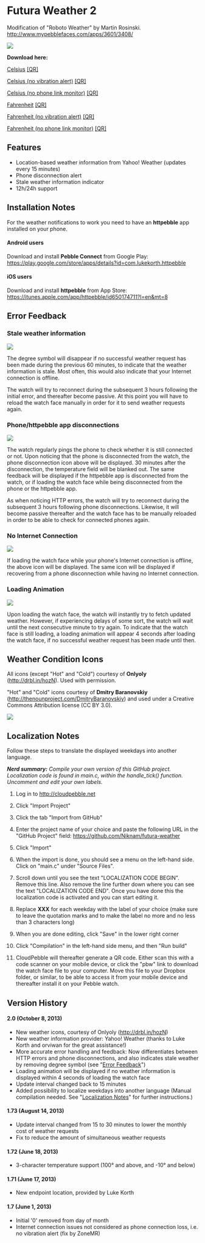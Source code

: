 Futura Weather 2
==============

Modification of "Roboto Weather" by Martin Rosinski.
http://www.mypebblefaces.com/apps/3601/3408/

![](https://dl.dropboxusercontent.com/u/572608/futura-weather-v2/futura_weather-v2.jpg)

**Download here:**

[Celsius](http://www.mypebblefaces.com/download_app?cID=2905&fID=3735&version=2&uID=3263) [[QR]](http://www.mypebblefaces.com/QR/temp/pebble711ab886558fe228fc3ccdf035abfdd7.png)

[Celsius (no vibration alert)](http://www.mypebblefaces.com/download_app?cID=3822&fID=3777&version=2&uID=3263) [[QR]](http://www.mypebblefaces.com/QR/temp/pebble7bc9d76276085491cae3f671c95a582d.png)

[Celsius (no phone link monitor)](http://www.mypebblefaces.com/download_app?cID=5759&fID=6608&version=2&uID=3263) [[QR]](http://www.mypebblefaces.com/QR/temp/pebble696384727ee254ddeea08b609335bbde.png)

[Fahrenheit](http://www.mypebblefaces.com/download_app?cID=5760&fID=6609&version=2&uID=3263) [[QR]](http://www.mypebblefaces.com/QR/temp/pebbled5b6df371fc71ce5cae91741716deb23.png)

[Fahrenheit (no vibration alert)](http://www.mypebblefaces.com/download_app?cID=5761&fID=6610&version=2&uID=3263) [[QR]](http://www.mypebblefaces.com/QR/temp/pebble4933fe7a41ca893b6572ea70f8230450.png)

[Fahrenheit (no phone link monitor)](http://www.mypebblefaces.com/download_app?cID=5762&fID=6611&version=2&uID=3263) [[QR]](http://www.mypebblefaces.com/QR/temp/pebble7a6129f628e47686b60b80149f3f0610.png)

Features
--------

- Location-based weather information from Yahoo! Weather (updates every 15 minutes)
- Phone disconnection alert
- Stale weather information indicator
- 12h/24h support

Installation Notes
------------------

For the weather notifications to work you need to have an **httpebble** app installed on your phone.

#### Android users
Download and install **Pebble Connect** from Google Play:
https://play.google.com/store/apps/details?id=com.lukekorth.httpebble

#### iOS users
Download and install **httpebble** from App Store:
https://itunes.apple.com/app/httpebble/id650174711?l=en&mt=8

Error Feedback
--------------

### Stale weather information
![](https://dl.dropboxusercontent.com/u/572608/futura-weather-v2/futura-weather-stale-indication.png)

The degree symbol will disappear if no successful weather request has been made during the previous 60 minutes, to indicate that the weather information is stale. Most often, this would also indicate that your Internet connection is offline.

The watch will try to reconnect during the subsequent 3 hours following the initial error, and thereafter become passive. At this point you will have to reload the watch face manually in order for it to send weather requests again.

### Phone/httpebble app disconnections
![](https://dl.dropboxusercontent.com/u/572608/futura-weather-v2/futura-weather-phone-disconnection.png)

The watch regularly pings the phone to check whether it is still connected or not. Upon noticing that the phone is disconnected from the watch, the phone disconnection icon above will be displayed. 30 minutes after the disconnection, the temperature field will be blanked out. The same feedback will be displayed if the httpebble app is disconnected from the watch, or if loading the watch face while being disconnected from the phone or the httpebble app.

As when noticing HTTP errors, the watch will try to reconnect during the subsequent 3 hours following phone disconnections. Likewise, it will become passive thereafter and the watch face has to be manually reloaded in order to be able to check for connected phones again.

### No Internet Connection
![](https://dl.dropboxusercontent.com/u/572608/futura-weather-v2/futura-weather-2-clouderror.png)

If loading the watch face while your phone's Internet connection is offline, the above icon will be displayed. The same icon will be displayed if recovering from a phone disconnection while having no Internet connection.

### Loading Animation
![](https://dl.dropboxusercontent.com/u/572608/futura-weather-v2/futura-weather-loading.png)

Upon loading the watch face, the watch will instantly try to fetch updated weather. However, if experiencing delays of some sort, the watch will wait until the next consecutive minute to try again. To indicate that the watch face is still loading, a loading animation will appear 4 seconds after loading the watch face, if no successful weather request has been made until then.

Weather Condition Icons
-----------------------

All icons (except "Hot" and "Cold") courtesy of **Onlyoly** (http://drbl.in/hozN). Used with permission.

"Hot" and "Cold" icons courtesy of **Dmitry Baranovskiy** (http://thenounproject.com/DmitryBaranovskiy) and used under a Creative Commons Attribution license (CC BY 3.0).

![](https://dl.dropboxusercontent.com/u/572608/futura-weather-v2/weather-condition-icons.png)

Localization Notes
------------------

Follow these steps to translate the displayed weekdays into another language.

_**Nerd summary:** Compile your own version of this GitHub project. Localization code is found in main.c, within the_ *handle_tick() function. Uncomment and edit your own labels.*

1. Log in to http://cloudpebble.net

2. Click "Import Project"

3. Click the tab "Import from GitHub"

4. Enter the project name of your choice and paste the following URL in the "GitHub Project" field: https://github.com/Niknam/futura-weather

5. Click "Import"

6. When the import is done, you should see a menu on the left-hand side. Click on "main.c" under "Source Files".

7. Scroll down until you see the text "LOCALIZATION CODE BEGIN". Remove this line. Also remove the line further down where you can see the text "LOCALIZATION CODE END". Once you have done this the localization code is activated and you can start editing it.

8. Replace **XXX** for each weekday with the label of your choice (make sure to leave the quotation marks and to make the label no more and no less than 3 characters long)

9. When you are done editing, click "Save" in the lower right corner

10. Click "Compilation" in the left-hand side menu, and then "Run build"

11. CloudPebble will thereafter generate a QR code. Either scan this with a code scanner on your mobile device, or click the "pbw" link to download the watch face file to your computer. Move this file to your Dropbox folder, or similar, to be able to access it from your mobile device and thereafter install it on your Pebble watch.


Version History
---------------

#### 2.0 (October 8, 2013)
- New weather icons, courtesy of Onlyoly (http://drbl.in/hozN)
- New weather information provider: Yahoo! Weather (thanks to Luke Korth and orviwan for the great assistance!)
- More accurate error handling and feedback: Now differentiates between HTTP errors and phone disconnections, and also indicates stale weather by removing degree symbol (see "[Error Feedback](https://github.com/Niknam/futura-weather#error-feedback)")
- Loading animation will be displayed if no weather information is displayed within 4 seconds of loading the watch face
- Update interval changed back to 15 minutes
- Added possibility to localize weekdays into another language (Manual compilation needed. See "[Localization Notes](https://github.com/Niknam/futura-weather#localization-notes)" for further instructions.)

#### 1.73 (August 14, 2013)
- Update interval changed from 15 to 30 minutes to lower the monthly cost of weather requests
- Fix to reduce the amount of simultaneous weather requests

#### 1.72 (June 18, 2013)
- 3-character temperature support (100° and above, and -10° and below)

#### 1.71 (June 17, 2013)
- New endpoint location, provided by Luke Korth

#### 1.7 (June 1, 2013)
- Initial '0' removed from day of month
- Internet connection issues not considered as phone connection loss, i.e. no vibration alert (fix by ZoneMR)